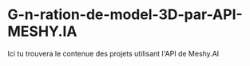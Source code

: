 # G-n-ration-de-model-3D-par-API-MESHY.IA
Ici tu trouvera le contenue des projets utilisant l'API de Meshy.AI

